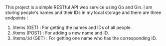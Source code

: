 This project is a simple RESTful API web service using Go and Gin. I am storing people's names and their IDs in my local storage and there are three endpoints :
1) /items (GET) : For getting the names and IDs of all people.
2) /items (POST) : For adding a new name and ID.
3) /items/:id (GET) : For getting one name who has the corresponding ID.
